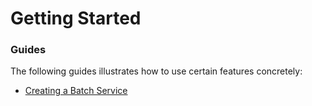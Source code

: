 # Getting Started

### Guides
The following guides illustrates how to use certain features concretely:

* [Creating a Batch Service](https://spring.io/guides/gs/batch-processing/)

